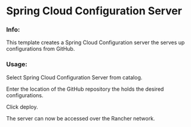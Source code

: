 # Spring Cloud Configuration Server


### Info:

 This template creates a Spring Cloud Configuration server the serves up configurations from GitHub. 
 
 
### Usage:

 Select Spring Cloud Configuration Server from catalog. 
 
 Enter the location of the GitHub repository the holds the desired configurations.
 
 Click deploy.
 
 The server can now be accessed over the Rancher network. 
